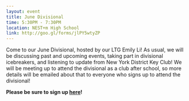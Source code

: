 ```yaml
---
layout: event
title: June Divisional
time: 5:30PM - 7:30PM
location: NEST+m High School
link: http://goo.gl/forms/jlPY5wtyZP
---
```

Come to our June Divisional, hosted by our LTG Emily Li! As usual, we will be discussing past and upcoming events, taking part in divisional icebreakers, and listening to update from New York District Key Club! We will be meeting up to attend the divisional as a club after school, so more details will be emailed about that to everyone who signs up to attend the divisional!

**Please be sure to sign up [here](http://goo.gl/forms/SiOyoCjqNj)!**